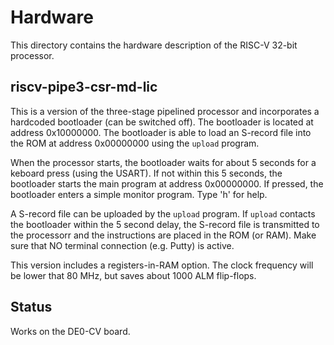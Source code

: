 # Hardware

This directory contains the hardware description of the
RISC-V 32-bit processor.


## riscv-pipe3-csr-md-lic

This is a version of the three-stage pipelined processor
and incorporates a hardcoded bootloader (can be switched off).
The bootloader is located at address 0x10000000. The bootloader
is able to load an S-record file into the ROM at address
0x00000000 using the `upload` program.

When the processor starts, the bootloader waits for about
5 seconds for a keboard press (using the USART). If not
within this 5 seconds, the bootloader starts the main
program at address 0x00000000. If pressed, the bootloader
enters a simple monitor program. Type 'h' for help.

A S-record file can be uploaded by the `upload` program.
If `upload` contacts the bootloader within the 5 second
delay, the S-record file is transmitted to the processorr
and the instructions are placed in the ROM (or RAM). Make
sure that NO terminal connection (e.g. Putty) is active.

This version includes a registers-in-RAM option. The clock
frequency will be lower that 80 MHz, but saves about 1000
ALM flip-flops.

## Status

Works on the DE0-CV board.
